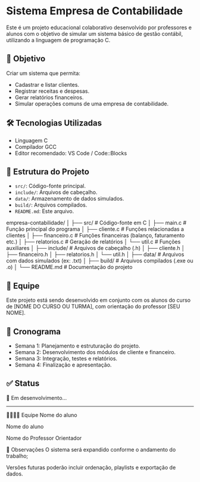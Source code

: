 # Sistema Empresa de Contabilidade

Este é um projeto educacional colaborativo desenvolvido por professores e alunos com o objetivo de simular um sistema básico de gestão contábil, utilizando a linguagem de programação C.

## 📌 Objetivo

Criar um sistema que permita:
- Cadastrar e listar clientes.
- Registrar receitas e despesas.
- Gerar relatórios financeiros.
- Simular operações comuns de uma empresa de contabilidade.

## 🛠️ Tecnologias Utilizadas

- Linguagem C
- Compilador GCC
- Editor recomendado: VS Code / Code::Blocks

## 📁 Estrutura do Projeto

- `src/`: Código-fonte principal.
- `include/`: Arquivos de cabeçalho.
- `data/`: Armazenamento de dados simulados.
- `build/`: Arquivos compilados.
- `README.md`: Este arquivo.

empresa-contabilidade/
│
├── src/                    # Código-fonte em C
│   ├── main.c              # Função principal do programa
│   ├── cliente.c           # Funções relacionadas a clientes
│   ├── financeiro.c        # Funções financeiras (balanço, faturamento etc.)
│   ├── relatorios.c        # Geração de relatórios
│   └── util.c              # Funções auxiliares
│
├── include/                # Arquivos de cabeçalho (.h)
│   ├── cliente.h
│   ├── financeiro.h
│   ├── relatorios.h
│   └── util.h
│
├── data/                   # Arquivos com dados simulados (ex: .txt)
│
├── build/                  # Arquivos compilados (.exe ou .o)
│
└── README.md               # Documentação do projeto


## 👥 Equipe

Este projeto está sendo desenvolvido em conjunto com os alunos do curso de [NOME DO CURSO OU TURMA], com orientação do professor [SEU NOME].

## 📅 Cronograma

- Semana 1: Planejamento e estruturação do projeto.
- Semana 2: Desenvolvimento dos módulos de cliente e financeiro.
- Semana 3: Integração, testes e relatórios.
- Semana 4: Finalização e apresentação.

## ✅ Status

🚧 Em desenvolvimento...

---
👨‍👩‍👧‍👦 Equipe
Nome do aluno

Nome do aluno

Nome do Professor Orientador

📌 Observações
O sistema será expandido conforme o andamento do trabalho;

Versões futuras poderão incluir ordenação, playlists e exportação de dados.

